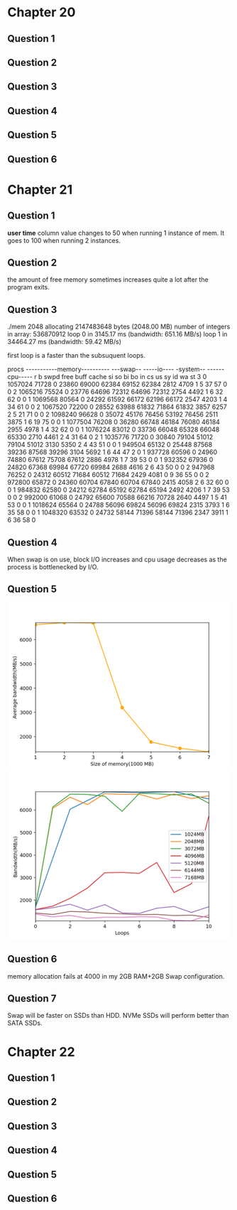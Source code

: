 # Chapter 20


## Question 1

## Question 2

## Question 3

## Question 4

## Question 5

## Question 6




# Chapter 21
## Question 1
**user time** column value changes to 50 when running 1 instance of mem. It goes to 100 when running 2 instances.
## Question 2
the amount of free memory sometimes increases quite a lot after the program exits.

## Question 3

./mem 2048
allocating 2147483648 bytes (2048.00 MB)
  number of integers in array: 536870912
loop 0 in 3145.17 ms (bandwidth: 651.16 MB/s)
loop 1 in 34464.27 ms (bandwidth: 59.42 MB/s)


first loop is a faster than the subsuquent loops. 


procs -----------memory---------- ---swap-- -----io---- -system-- ------cpu-----
 r  b   swpd   free   buff  cache   si   so    bi    bo   in   cs us sy id wa st
 3  0 1057024  71728      0  23860 69000 62384 69152 62384 2812 4709  1  5 37 57  0
 0  2 1065216  75524      0  23776 64696 72312 64696 72312 2754 4492  1  6 32 62  0
 0  1 1069568  80564      0  24292 61592 66172 62196 66172 2547 4203  1  4 34 61  0
 0  2 1067520  72200      0  28552 63988 61832 71864 61832 3857 6257  2  5 21 71  0
 0  2 1098240  96628      0  35072 45176 76456 53192 76456 2511 3875  1  6 19 75  0
 0  1 1077504  76208      0  36280 66748 46184 76080 46184 2955 4978  1  4 32 62  0
 0  1 1076224  83012      0  33736 66048 65328 66048 65330 2710 4461  2  4 31 64  0
 2  1 1035776  71720      0  30840 79104 51012 79104 51012 3130 5350  2  4 43 51  0
 0  1 949504  65132      0  25448 87568 39236 87568 39296 3104 5692  1  6 44 47  2
 0  1 937728  60596      0  24960 74880 67612 75708 67612 2886 4978  1  7 39 53  0
 0  1 932352  67936      0  24820 67368 69984 67720 69984 2688 4616  2  6 43 50  0
 0  2 947968  76252      0  24312 60512 71684 60512 71684 2429 4081  0  9 36 55  0
 0  2 972800  65872      0  24360 60704 67840 60704 67840 2415 4058  2  6 32 60  0
 0  1 984832  62580      0  24212 62784 65192 62784 65194 2492 4206  1  7 39 53  0
 0  2 992000  61068      0  24792 65600 70588 66216 70728 2640 4497  1  5 41 53  0
 0  1 1018624  65564      0  24788 56096 69824 56096 69824 2315 3793  1  6 35 58  0
 0  1 1048320  63532      0  24732 58144 71396 58144 71396 2347 3911  1  6 36 58  0

## Question 4
When swap is on use, block I/O increases and cpu usage decreases as the process is bottlenecked by I/O.
## Question 5
![bandwidth](./bandwidth.png)
![loops](./loops.png)


## Question 6
memory allocation fails at 4000 in my 2GB RAM+2GB Swap configuration.


## Question 7

Swap will be faster on SSDs than HDD. NVMe SSDs will perform better than SATA SSDs.




# Chapter 22
## Question 1

## Question 2

## Question 3

## Question 4

## Question 5

## Question 6
